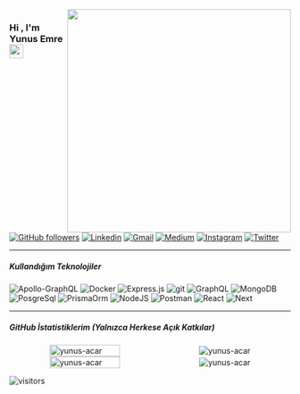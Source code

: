 <img src="https://res.cloudinary.com/dgr6spsst/image/upload/v1620600082/60676-happy-developer_zkshwb.gif" align="right" width="400" height="auto">


### Hi , I'm Yunus Emre <a href="https://www.yunusacar.dev/"><img src="https://media.giphy.com/media/hvRJCLFzcasrR4ia7z/giphy.gif" width="25px"></a>



[![GitHub followers](https://img.shields.io/github/followers/yunus-acar.svg?style=for-the-badge&label=Follow&maxAge=2592000)](https://github.com/yunus-acar?tab=followers)
[![Linkedin](https://img.shields.io/badge/-LinkedIn-blue?style=for-the-badge&logo=Linkedin&logoColor=white)](https://www.linkedin.com/in/yunus-acar/)
[![Gmail](https://img.shields.io/badge/-mail-c14438?style=for-the-badge&logo=gmail&logoColor=white)](mailto:me@yunusacar.dev)
[![Medium](https://img.shields.io/badge/-medium-green?style=for-the-badge&logo=medium&logoColor=white)](https://medium.com/@yunus-acar)
[![Instagram](https://img.shields.io/badge/-Instagram-C13584?style=for-the-badge&logo=instagram&logoColor=white)](https://www.instagram.com/yunus.acar22/) 
[![Twitter](https://img.shields.io/badge/-twitter-22405A?style=for-the-badge&logo=twitter&logoColor=white)](https://twitter.com/yunus_acar22)

<hr/>



##### Kullandığım Teknolojiler

![Apollo-GraphQL](https://img.shields.io/badge/-ApolloGraphQL-311C87?style=for-the-badge&logo=apollo-graphql)
![Docker](https://img.shields.io/badge/docker-%230db7ed.svg?style=for-the-badge&logo=docker&logoColor=white)
![Express.js](https://img.shields.io/badge/express.js-%23404d59.svg?style=for-the-badge&logo=express&logoColor=%2361DAFB)
![git](https://img.shields.io/badge/Git-F05032?style=for-the-badge&logo=git&logoColor=white)
![GraphQL](https://img.shields.io/badge/-GraphQL-E10098?style=for-the-badge&logo=graphql&logoColor=white)
![MongoDB](https://img.shields.io/badge/MongoDB-%234ea94b.svg?style=for-the-badge&logo=mongodb&logoColor=white)
![PosgreSql](https://img.shields.io/badge/PostgreSql-blue.svg?style=for-the-badge&logo=postgresql&logoColor=white)
![PrismaOrm](https://img.shields.io/badge/Prisma-1C1C1C.svg?style=for-the-badge&logo=prisma&logoColor=white)
![NodeJS](https://img.shields.io/badge/node.js-6DA55F?style=for-the-badge&logo=node.js&logoColor=white)
![Postman](https://img.shields.io/badge/Postman-FF6C37?style=for-the-badge&logo=postman&logoColor=white)
![React](https://img.shields.io/badge/react-%2320232a.svg?style=for-the-badge&logo=react&logoColor=%2361DAFB)
![Next](https://img.shields.io/badge/Next-darkgray.svg?style=for-the-badge&logo=next.js&logoColor=white)

<hr/>


##### GitHub İstatistiklerim (Yalnızca Herkese Açık Katkılar)


<div style="display:flex;column-gap:1rem;align-items:center;justify-content:center;">
 <img src="https://github-readme-streak-stats.herokuapp.com?user=yunus-acar&theme=black-ice" alt="yunus-acar" style="width: 50%" />
<img src="https://lanyard-profile-readme.vercel.app/api/470385774584397837" alt="yunus-acar" />

</div>
<div style="display:flex;column-gap:1rem;align-items:center;justify-content:center;">
<img src="https://github-readme-stats.vercel.app/api?username=yunus-acar&show_icons=true&count_private=true&theme=react&hide_border=true&bg_color=0D1117" alt="yunus-acar" style="width: 50%" />
<img src="https://github-readme-stats.vercel.app/api/top-langs/?username=yunus-acar&langs_count=8&count_private=true&layout=compact&theme=react&hide_border=true&bg_color=0D1117" alt="yunus-acar" />
</div>






![visitors](https://visitor-badge.laobi.icu/badge?page_id=yunus-acar)
